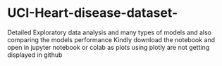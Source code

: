 # UCI-Heart-disease-dataset-
Detailed Exploratory data analysis and many types of models and also comparing the models performance
Kindly download the notebook and open in jupyter notebook or colab as plots using plotly are not getting displayed in github

